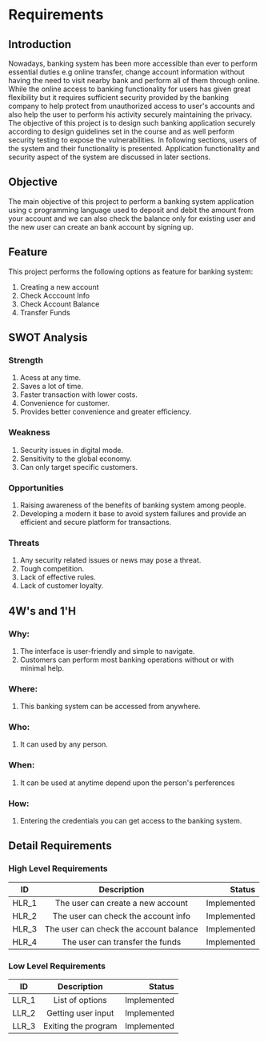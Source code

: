 # Requirements

## Introduction

Nowadays, banking system has been more accessible than ever to perform essential duties e.g online transfer, change account information without having the need to visit nearby bank and perform all of them through online. While the online access to banking functionality for users has given great flexibility but it requires sufficient security provided by the banking company to help protect from unauthorized access to user's accounts and also help the user to perform his activity securely maintaining the privacy. The objective of this project is to design such banking application securely according to design guidelines set in the course and as well perform security testing to expose the vulnerabilities. In following sections, users of the system and their functionality is presented. Application functionality and security aspect of the system are discussed in later sections.

## Objective 

The main objective of this project to perform a banking system application using c programming language used to deposit and debit the amount from your account and we can also check the balance only for existing user and the new user can create an bank account by signing up.


## Feature

This project performs the following options as feature for banking system:

1. Creating a new account
2. Check Acccount Info
3. Check Account Balance
4. Transfer Funds

## SWOT Analysis

### Strength

1. Acess at any time.
2. Saves a lot of time.
3. Faster transaction with lower costs.
4. Convenience for customer.
5. Provides better convenience and greater efficiency.

### Weakness

1. Security issues in digital mode.
2. Sensitivity to the global economy.
3. Can only target specific customers.

### Opportunities

1. Raising awareness of the benefits of banking system among people.
2. Developing a modern it base to avoid system failures and provide an efficient and secure platform for transactions.

### Threats

1. Any security related issues or news may pose a threat.
2. Tough competition.
3. Lack of effective rules.
4. Lack of customer loyalty.


## 4W's and 1'H

### Why:

1. The interface is user-friendly and simple to navigate. 
2. Customers can perform most banking operations without or with minimal help.

### Where:

1. This banking system can be accessed from anywhere. 

### Who:

1. It can used by any person.


### When:

1. It can be used at anytime depend upon the person's perferences


### How:

1. Entering the credentials you can get access to the banking system.


## Detail Requirements

### High Level Requirements
| ID   |      Description     |  Status |
|----------|:-------------:|------:|
| HLR_1 | The user can create a new account | Implemented |
| HLR_2 | The user can check the account info | Implemented |
| HLR_3 | The user can check the account balance | Implemented |
| HLR_4 | The user can transfer the funds | Implemented |


### Low Level Requirements
| ID   |      Description     |  Status |
|----------|:-------------:|------:|
| LLR_1 | List of options | Implemented |
| LLR_2 | Getting user input | Implemented |
| LLR_3 | Exiting the program | Implemented |











